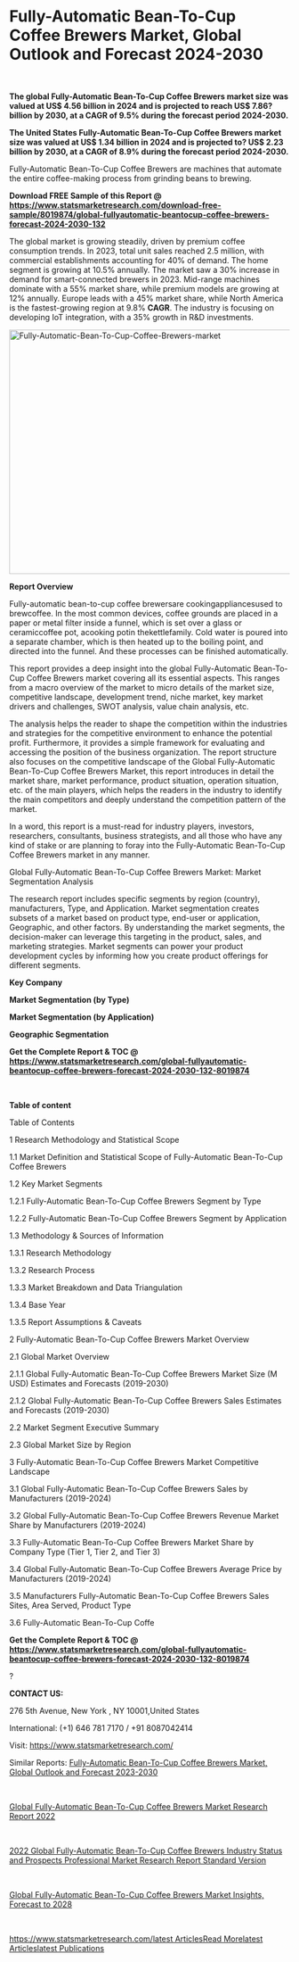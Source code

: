 <h1>Fully-Automatic Bean-To-Cup Coffee Brewers Market, Global Outlook and Forecast 2024-2030</h1><br/><p><strong>The global Fully-Automatic Bean-To-Cup Coffee Brewers market size was valued at US$ 4.56 billion in 2024 and is projected to reach US$ 7.86? billion by 2030, at a <strong>CAGR</strong> of 9.5% during the forecast period 2024-2030.</strong></p>
 
 
 
 <p><strong>The United States Fully-Automatic Bean-To-Cup Coffee Brewers market size was valued at US$ 1.34 billion in 2024 and is projected to? US$ 2.23 billion by 2030, at a <strong>CAGR</strong> of 8.9% during the forecast period 2024-2030.</strong></p>
 
 
 
 <p>Fully-Automatic Bean-To-Cup Coffee Brewers are machines that automate the entire coffee-making process from grinding beans to brewing.</p>
 
 
 
 <p><strong>Download FREE Sample of this Report @ <a href="https://www.statsmarketresearch.com/download-free-sample/8019874/global-fullyautomatic-beantocup-coffee-brewers-forecast-2024-2030-132">https://www.statsmarketresearch.com/download-free-sample/8019874/global-fullyautomatic-beantocup-coffee-brewers-forecast-2024-2030-132</a></strong></p>
 
 
 
 <p>The global market is growing steadily, driven by premium coffee consumption trends. In 2023, total unit sales reached 2.5 million, with commercial establishments accounting for 40% of demand. The home segment is growing at 10.5% annually. The market saw a 30% increase in demand for smart-connected brewers in 2023. Mid-range machines dominate with a 55% market share, while premium models are growing at 12% annually. Europe leads with a 45% market share, while North America is the fastest-growing region at 9.8% <strong>CAGR</strong>. The industry is focusing on developing IoT integration, with a 35% growth in R&D investments.</p>
 
 
 
 <p><img alt="Fully-Automatic-Bean-To-Cup-Coffee-Brewers-market" src="https://www.grandresearchstore.com/assets/report-images/Fully-Automatic_Bean-To-Cup_Coffee_Brewers_market.png" style="width: 730px; height: 438px;" /></p>
 
 
 
 <p><strong>Report Overview</strong></p>
 
 
 
 <p>Fully-automatic bean-to-cup coffee brewersare cookingappliancesused to brewcoffee. In the most common devices, coffee grounds are placed in a paper or metal filter inside a funnel, which is set over a glass or ceramiccoffee pot, acooking potin thekettlefamily. Cold water is poured into a separate chamber, which is then heated up to the boiling point, and directed into the funnel. And these processes can be finished automatically.</p>
 
 
 
 <p>This report provides a deep insight into the global Fully-Automatic Bean-To-Cup Coffee Brewers market covering all its essential aspects. This ranges from a macro overview of the market to micro details of the market size, competitive landscape, development trend, niche market, key market drivers and challenges, SWOT analysis, value chain analysis, etc.</p>
 
 
 
 <p>The analysis helps the reader to shape the competition within the industries and strategies for the competitive environment to enhance the potential profit. Furthermore, it provides a simple framework for evaluating and accessing the position of the business organization. The report structure also focuses on the competitive landscape of the Global Fully-Automatic Bean-To-Cup Coffee Brewers Market, this report introduces in detail the market share, market performance, product situation, operation situation, etc. of the main players, which helps the readers in the industry to identify the main competitors and deeply understand the competition pattern of the market.</p>
 
 
 
 <p>In a word, this report is a must-read for industry players, investors, researchers, consultants, business strategists, and all those who have any kind of stake or are planning to foray into the Fully-Automatic Bean-To-Cup Coffee Brewers market in any manner.</p>
 
 
 
 <p>Global Fully-Automatic Bean-To-Cup Coffee Brewers Market: Market Segmentation Analysis</p>
 
 
 
 <p>The research report includes specific segments by region (country), manufacturers, Type, and Application. Market segmentation creates subsets of a market based on product type, end-user or application, Geographic, and other factors. By understanding the market segments, the decision-maker can leverage this targeting in the product, sales, and marketing strategies. Market segments can power your product development cycles by informing how you create product offerings for different segments.</p>
 
 
 
 <p><strong>Key Company</strong></p>
 
 
 
 <p><strong>Market Segmentation (by Type)</strong></p>
 
 
 
 <p><strong>Market Segmentation (<strong>by Application</strong>)</strong></p>
 
 
 
 <p><strong>Geographic Segmentation</strong></p>
 
 
 
 <div><b>Get the Complete Report & TOC @ <a href="https://www.statsmarketresearch.com/global-fullyautomatic-beantocup-coffee-brewers-forecast-2024-2030-132-8019874">https://www.statsmarketresearch.com/global-fullyautomatic-beantocup-coffee-brewers-forecast-2024-2030-132-8019874</a></b></div>
 
 
 
 <p><br />
 
 <b>Table of content</b></p>
 
 
 
 <p>Table of Contents<br />
 
 1 Research Methodology and Statistical Scope<br />
 
 1.1 Market Definition and Statistical Scope of Fully-Automatic Bean-To-Cup Coffee Brewers<br />
 
 1.2 Key Market Segments<br />
 
 1.2.1 Fully-Automatic Bean-To-Cup Coffee Brewers Segment by Type<br />
 
 1.2.2 Fully-Automatic Bean-To-Cup Coffee Brewers Segment by Application<br />
 
 1.3 Methodology & Sources of Information<br />
 
 1.3.1 Research Methodology<br />
 
 1.3.2 Research Process<br />
 
 1.3.3 Market Breakdown and Data Triangulation<br />
 
 1.3.4 Base Year<br />
 
 1.3.5 Report Assumptions & Caveats<br />
 
 2 Fully-Automatic Bean-To-Cup Coffee Brewers Market Overview<br />
 
 2.1 Global Market Overview<br />
 
 2.1.1 Global Fully-Automatic Bean-To-Cup Coffee Brewers Market Size (M USD) Estimates and Forecasts (2019-2030)<br />
 
 2.1.2 Global Fully-Automatic Bean-To-Cup Coffee Brewers Sales Estimates and Forecasts (2019-2030)<br />
 
 2.2 Market Segment Executive Summary<br />
 
 2.3 Global Market Size by Region<br />
 
 3 Fully-Automatic Bean-To-Cup Coffee Brewers Market Competitive Landscape<br />
 
 3.1 Global Fully-Automatic Bean-To-Cup Coffee Brewers Sales by Manufacturers (2019-2024)<br />
 
 3.2 Global Fully-Automatic Bean-To-Cup Coffee Brewers Revenue Market Share by Manufacturers (2019-2024)<br />
 
 3.3 Fully-Automatic Bean-To-Cup Coffee Brewers Market Share by Company Type (Tier 1, Tier 2, and Tier 3)<br />
 
 3.4 Global Fully-Automatic Bean-To-Cup Coffee Brewers Average Price by Manufacturers (2019-2024)<br />
 
 3.5 Manufacturers Fully-Automatic Bean-To-Cup Coffee Brewers Sales Sites, Area Served, Product Type<br />
 
 3.6 Fully-Automatic Bean-To-Cup Coffe</p>
 
 
 
 <div><b>Get the Complete Report & TOC @ <a href="https://www.statsmarketresearch.com/global-fullyautomatic-beantocup-coffee-brewers-forecast-2024-2030-132-8019874">https://www.statsmarketresearch.com/global-fullyautomatic-beantocup-coffee-brewers-forecast-2024-2030-132-8019874</a></b></div>
 
 
 
 <p>? </p>
 
 
 
 <p><b>CONTACT US:</b><br />
 
 276 5th Avenue, New York , NY 10001,United States<br />
 
 International: (+1) 646 781 7170 / +91 8087042414<br />
 
 Visit: <a href="https://www.statsmarketresearch.com/">https://www.statsmarketresearch.com/</a><br />
 
 Similar Reports: <a href="https://www.statsmarketresearch.com/global-fullyautomatic-beantocup-coffee-brewers-forecast-2024-2030-132-8019874">Fully-Automatic Bean-To-Cup Coffee Brewers Market, Global Outlook and Forecast 2023-2030</a><br />
 
 <br />
 
 <a href="https://www.statsmarketresearch.com/global-fullyautomatic-beantocup-coffee-brewers-forecast-2024-2030-132-8019874">Global Fully-Automatic Bean-To-Cup Coffee Brewers Market Research Report 2022</a><br />
 
 <br />
 
 <a href="https://www.statsmarketresearch.com/global-fullyautomatic-beantocup-coffee-brewers-forecast-2024-2030-132-8019874">2022 Global Fully-Automatic Bean-To-Cup Coffee Brewers Industry Status and Prospects Professional Market Research Report Standard Version</a><br />
 
 <br />
 
 <a href="https://www.statsmarketresearch.com/global-fullyautomatic-beantocup-coffee-brewers-forecast-2024-2030-132-8019874">Global Fully-Automatic Bean-To-Cup Coffee Brewers Market Insights, Forecast to 2028</a><br />
 
 <br />
 
 <a href="https://gyeongbokgung.com">https://www.statsmarketresearch.com/</a><a href="https://hallyeomaritime.com">latest Articles</a><a href="https://jingwansa.com">Read More</a><a href="https://nguoiviet.jp/">latest Articles</a><a href="https://www.intelmarketresearch.com/">latest Publications</a></p>
